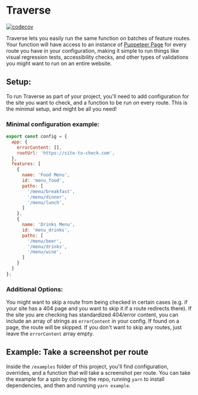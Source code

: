 # Traverse

[![codecov](https://codecov.io/gh/beckkramer/puppeteer-traverse/branch/main/graph/badge.svg?token=K32F7O3GV5)](https://codecov.io/gh/beckkramer/puppeteer-traverse)

Traverse lets you easily run the same function on batches of feature routes. Your function will have access to an instance of [Puppeteer Page](https://pptr.dev/#?product=Puppeteer&show=api-class-page) for every route you have in your configuration, making it simple to run things like visual regression tests, accessibility checks, and other types of validations you might want to run on an entire website.

## Setup:

To run Traverse as part of your project, you'll need to add configuration for the site you want to check, and a function to be run on every route. This is the minimal setup, and might be all you need!

### Minimal configuration example:

```js
export const config = {
  app: {
    errorContent: [],
    rootUrl: 'https://site-to-check.com',
  },
  features: [
    {
      name: 'Food Menu',
      id: 'menu_food',
      paths: [
        '/menu/breakfast',
        '/menu/dinner',
        '/menu/lunch',
      ]
    },
    {
      name: 'Drinks Menu',
      id: 'menu_drinks',
      paths: [
        '/menu/beer',
        '/menu/drinks',
        '/menu/wine',
      ]
    }
  ]
};
```

### Additional Options:

You might want to skip a route from being checked in certain cases (e.g. if your site has a 404 page and you want to skip it if a route redirects there). If the site you are checking has standardized 404/error content, you can include an array of strings as `errorContent` in your config. If found on a page, the route will be skipped. If you don't want to skip any routes, just leave the `errorContent` array empty.

## Example: Take a screenshot per route

Inside the `/examples` folder of this project, you'll find configuration, overrides, and a function that will take a screenshot per route. You can take the example for a spin by cloning the repo, running `yarn` to install dependencies, and then and running `yarn example`.
